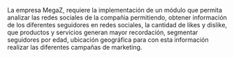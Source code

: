 La empresa MegaZ, requiere la implementación de un módulo que permita analizar las redes sociales de la compañia permitiendo, obtener información de los diferentes seguidores en redes sociales, la cantidad de likes y dislike, que productos y servicios generan mayor recordación, segmentar seguidores por edad, ubicación geográfica para con esta información realizar las diferentes campañas de marketing.
